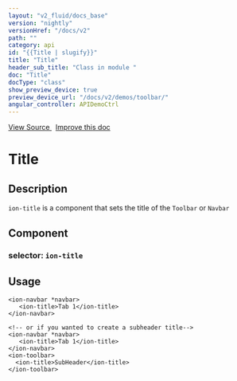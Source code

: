 ```yaml
---
layout: "v2_fluid/docs_base"
version: "nightly"
versionHref: "/docs/v2"
path: ""
category: api
id: "{{Title | slugify}}"
title: "Title"
header_sub_title: "Class in module "
doc: "Title"
docType: "class"
show_preview_device: true
preview_device_url: "/docs/v2/demos/toolbar/"
angular_controller: APIDemoCtrl 
---
```





<div class="improve-docs">
<a href='http://github.com/driftyco/ionic2/tree/master/ionic/components/toolbar/toolbar.ts#L104'>
View Source
</a>
&nbsp;
<a href='http://github.com/driftyco/ionic2/edit/master/ionic/components/toolbar/toolbar.ts#L104'>
Improve this doc
</a>
</div>





<h1 class="api-title">


Title






</h1>






<!-- description -->
<h2>Description</h2>

<p><code>ion-title</code> is a component that sets the title of the <code>Toolbar</code> or <code>Navbar</code></p>


<h2>Component</h2>
<h3>selector: <code>ion-title</code></h3>
<!-- @usage tag -->

<h2>Usage</h2>

<pre><code class="lang-html">&lt;ion-navbar *navbar&gt;
   &lt;ion-title&gt;Tab 1&lt;/ion-title&gt;
&lt;/ion-navbar&gt;

&lt;!-- or if you wanted to create a subheader title--&gt;
&lt;ion-navbar *navbar&gt;
   &lt;ion-title&gt;Tab 1&lt;/ion-title&gt;
&lt;/ion-navbar&gt;
&lt;ion-toolbar&gt;
  &lt;ion-title&gt;SubHeader&lt;/ion-title&gt;
&lt;/ion-toolbar&gt;
</code></pre>




<!-- @property tags -->


<!-- methods on the class --><!-- related link --><!-- end content block -->


<!-- end body block -->


